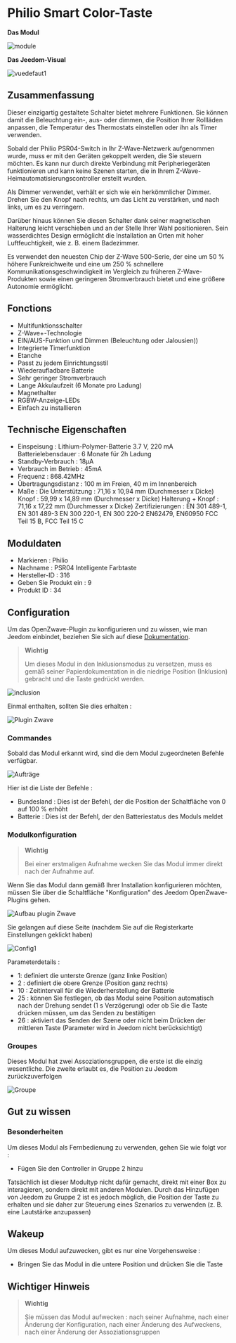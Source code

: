 # Philio Smart Color-Taste

**Das Modul**

![module](images/philio.psr04/module.jpg)

**Das Jeedom-Visual**

![vuedefaut1](images/philio.psr04/vuedefaut1.jpg)

## Zusammenfassung

Dieser einzigartig gestaltete Schalter bietet mehrere Funktionen. Sie können damit die Beleuchtung ein-, aus- oder dimmen, die Position Ihrer Rollläden anpassen, die Temperatur des Thermostats einstellen oder ihn als Timer verwenden.

Sobald der Philio PSR04-Switch in Ihr Z-Wave-Netzwerk aufgenommen wurde, muss er mit den Geräten gekoppelt werden, die Sie steuern möchten. Es kann nur durch direkte Verbindung mit Peripheriegeräten funktionieren und kann keine Szenen starten, die in Ihrem Z-Wave-Heimautomatisierungscontroller erstellt wurden.

Als Dimmer verwendet, verhält er sich wie ein herkömmlicher Dimmer. Drehen Sie den Knopf nach rechts, um das Licht zu verstärken, und nach links, um es zu verringern.

Darüber hinaus können Sie diesen Schalter dank seiner magnetischen Halterung leicht verschieben und an der Stelle Ihrer Wahl positionieren. Sein wasserdichtes Design ermöglicht die Installation an Orten mit hoher Luftfeuchtigkeit, wie z. B. einem Badezimmer.

Es verwendet den neuesten Chip der Z-Wave 500-Serie, der eine um 50 % höhere Funkreichweite und eine um 250 % schnellere Kommunikationsgeschwindigkeit im Vergleich zu früheren Z-Wave-Produkten sowie einen geringeren Stromverbrauch bietet und eine größere Autonomie ermöglicht.

## Fonctions

-   Multifunktionsschalter
-   Z-Wave+-Technologie
-   EIN/AUS-Funktion und Dimmen (Beleuchtung oder Jalousien))
-   Integrierte Timerfunktion
-   Etanche
-   Passt zu jedem Einrichtungsstil
-   Wiederaufladbare Batterie
-   Sehr geringer Stromverbrauch
-   Lange Akkulaufzeit (6 Monate pro Ladung)
-   Magnethalter
-   RGBW-Anzeige-LEDs
-   Einfach zu installieren

## Technische Eigenschaften

-   Einspeisung : Lithium-Polymer-Batterie 3.7 V, 220 mA Batterielebensdauer : 6 Monate für 2h Ladung
-   Standby-Verbrauch : 18µA
-   Verbrauch im Betrieb : 45mA
-   Frequenz : 868.42MHz
-   Übertragungsdistanz : 100 m im Freien, 40 m im Innenbereich
-   Maße : Die Unterstützung : 71,16 x 10,94 mm (Durchmesser x Dicke) Knopf : 59,99 x 14,89 mm (Durchmesser x Dicke) Halterung + Knopf : 71,16 x 17,22 mm (Durchmesser x Dicke) Zertifizierungen : EN 301 489-1, EN 301 489-3 EN 300 220-1, EN 300 220-2 EN62479, EN60950 FCC Teil 15 B, FCC Teil 15 C

## Moduldaten

-   Markieren : Philio
-   Nachname : PSR04 Intelligente Farbtaste
-   Hersteller-ID : 316
-   Geben Sie Produkt ein : 9
-   Produkt ID : 34

## Configuration

Um das OpenZwave-Plugin zu konfigurieren und zu wissen, wie man Jeedom einbindet, beziehen Sie sich auf diese [Dokumentation](https://doc.jeedom.com/de_DE/plugins/automation%20protocol/openzwave/).

> **Wichtig**
>
> Um dieses Modul in den Inklusionsmodus zu versetzen, muss es gemäß seiner Papierdokumentation in die niedrige Position (Inklusion) gebracht und die Taste gedrückt werden.

![inclusion](images/philio.psr04/inclusion.jpg)

Einmal enthalten, sollten Sie dies erhalten :

![Plugin Zwave](images/philio.psr04/information.jpg)

### Commandes

Sobald das Modul erkannt wird, sind die dem Modul zugeordneten Befehle verfügbar.

![Aufträge](images/philio.psr04/commandes.jpg)

Hier ist die Liste der Befehle :

-   Bundesland : Dies ist der Befehl, der die Position der Schaltfläche von 0 auf 100 % erhöht
-   Batterie : Dies ist der Befehl, der den Batteriestatus des Moduls meldet

### Modulkonfiguration

> **Wichtig**
>
> Bei einer erstmaligen Aufnahme wecken Sie das Modul immer direkt nach der Aufnahme auf.

Wenn Sie das Modul dann gemäß Ihrer Installation konfigurieren möchten, müssen Sie über die Schaltfläche "Konfiguration" des Jeedom OpenZwave-Plugins gehen.

![Aufbau plugin Zwave](images/plugin/bouton_configuration.jpg)

Sie gelangen auf diese Seite (nachdem Sie auf die Registerkarte Einstellungen geklickt haben)

![Config1](images/philio.psr04/config1.jpg)

Parameterdetails :

-   1: definiert die unterste Grenze (ganz linke Position)
-   2 : definiert die obere Grenze (Position ganz rechts)
-   10 : Zeitintervall für die Wiederherstellung der Batterie
-   25 : können Sie festlegen, ob das Modul seine Position automatisch nach der Drehung sendet (1 s Verzögerung) oder ob Sie die Taste drücken müssen, um das Senden zu bestätigen
-   26 : aktiviert das Senden der Szene oder nicht beim Drücken der mittleren Taste (Parameter wird in Jeedom nicht berücksichtigt)

### Groupes

Dieses Modul hat zwei Assoziationsgruppen, die erste ist die einzig wesentliche. Die zweite erlaubt es, die Position zu Jeedom zurückzuverfolgen

![Groupe](images/philio.psr04/groupe.jpg)

## Gut zu wissen

### Besonderheiten

Um dieses Modul als Fernbedienung zu verwenden, gehen Sie wie folgt vor :

-   Fügen Sie den Controller in Gruppe 2 hinzu

Tatsächlich ist dieser Modultyp nicht dafür gemacht, direkt mit einer Box zu interagieren, sondern direkt mit anderen Modulen. Durch das Hinzufügen von Jeedom zu Gruppe 2 ist es jedoch möglich, die Position der Taste zu erhalten und sie daher zur Steuerung eines Szenarios zu verwenden (z. B. eine Lautstärke anzupassen)

## Wakeup

Um dieses Modul aufzuwecken, gibt es nur eine Vorgehensweise :

-   Bringen Sie das Modul in die untere Position und drücken Sie die Taste

## Wichtiger Hinweis

> **Wichtig**
>
> Sie müssen das Modul aufwecken : nach seiner Aufnahme, nach einer Änderung der Konfiguration, nach einer Änderung des Aufweckens, nach einer Änderung der Assoziationsgruppen
